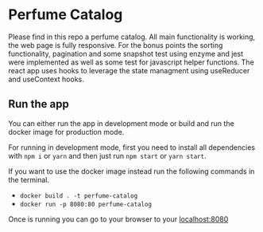 # Perfume Catalog

Please find in this repo a perfume catalog. All main functionality is working, the web page is fully responsive. For the bonus points the sorting functionality, pagination and some snapshot test using enzyme and jest were implemented as well as some test for javascript helper functions. The react app uses hooks to leverage the state managment using useReducer and useContext hooks.

## Run the app

You can either run the app in development mode or build and run the docker image for production mode.

For running in development mode, first you need to install all dependencies with `npm i` or `yarn` and then just run `npm start` or `yarn start`.

If you want to use the docker image instead run the following commands in the terminal.

- `docker build . -t perfume-catalog`
- `docker run -p 8080:80 perfume-catalog`

Once is running you can go to your browser to your [localhost:8080](http://localhost:8080)
